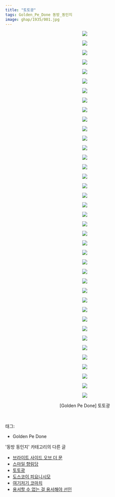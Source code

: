 ```yaml
---
title: "토토광"
tags: Golden_Pe_Done 동방_동인지
image: ghap/1935/001.jpg
---
```

<div class="article">
<p style="text-align: center; clear: none; float: none;"><img src="{{ site.nasurl }}/ghap/1935/001.jpg"/></p>
<p style="text-align: center; clear: none; float: none;"><img src="{{ site.nasurl }}/ghap/1935/002.jpg"/></p>
<p style="text-align: center; clear: none; float: none;"><img src="{{ site.nasurl }}/ghap/1935/003.jpg"/></p>
<p style="text-align: center; clear: none; float: none;"><img src="{{ site.nasurl }}/ghap/1935/004.jpg"/></p>
<p style="text-align: center; clear: none; float: none;"><img src="{{ site.nasurl }}/ghap/1935/005.jpg"/></p>
<p style="text-align: center; clear: none; float: none;"><img src="{{ site.nasurl }}/ghap/1935/006.jpg"/></p>
<p style="text-align: center; clear: none; float: none;"><img src="{{ site.nasurl }}/ghap/1935/007.jpg"/></p>
<p style="text-align: center; clear: none; float: none;"><img src="{{ site.nasurl }}/ghap/1935/008.jpg"/></p>
<p style="text-align: center; clear: none; float: none;"><img src="{{ site.nasurl }}/ghap/1935/009.jpg"/></p>
<p style="text-align: center; clear: none; float: none;"><img src="{{ site.nasurl }}/ghap/1935/010.jpg"/></p>
<p style="text-align: center; clear: none; float: none;"><img src="{{ site.nasurl }}/ghap/1935/011.jpg"/></p>
<p style="text-align: center; clear: none; float: none;"><img src="{{ site.nasurl }}/ghap/1935/012.jpg"/></p>
<p style="text-align: center; clear: none; float: none;"><img src="{{ site.nasurl }}/ghap/1935/013.jpg"/></p>
<p style="text-align: center; clear: none; float: none;"><img src="{{ site.nasurl }}/ghap/1935/014.jpg"/></p>
<p style="text-align: center; clear: none; float: none;"><img src="{{ site.nasurl }}/ghap/1935/015.jpg"/></p>
<p style="text-align: center; clear: none; float: none;"><img src="{{ site.nasurl }}/ghap/1935/016.jpg"/></p>
<p style="text-align: center; clear: none; float: none;"><img src="{{ site.nasurl }}/ghap/1935/017.jpg"/></p>
<p style="text-align: center; clear: none; float: none;"><img src="{{ site.nasurl }}/ghap/1935/018.jpg"/></p>
<p style="text-align: center; clear: none; float: none;"><img src="{{ site.nasurl }}/ghap/1935/019.jpg"/></p>
<p style="text-align: center; clear: none; float: none;"><img src="{{ site.nasurl }}/ghap/1935/020.jpg"/></p>
<p style="text-align: center; clear: none; float: none;"><img src="{{ site.nasurl }}/ghap/1935/021.jpg"/></p>
<p style="text-align: center; clear: none; float: none;"><img src="{{ site.nasurl }}/ghap/1935/022.jpg"/></p>
<p style="text-align: center; clear: none; float: none;"><img src="{{ site.nasurl }}/ghap/1935/023.jpg"/></p>
<p style="text-align: center; clear: none; float: none;"><img src="{{ site.nasurl }}/ghap/1935/024.jpg"/></p>
<p style="text-align: center; clear: none; float: none;"><img src="{{ site.nasurl }}/ghap/1935/025.jpg"/></p>
<p style="text-align: center; clear: none; float: none;"><img src="{{ site.nasurl }}/ghap/1935/026.jpg"/></p>
<p style="text-align: center; clear: none; float: none;"><img src="{{ site.nasurl }}/ghap/1935/027.jpg"/></p>
<p style="text-align: center; clear: none; float: none;"><img src="{{ site.nasurl }}/ghap/1935/028.jpg"/></p>
<p style="text-align: center; clear: none; float: none;"><img src="{{ site.nasurl }}/ghap/1935/029.jpg"/></p>
<p style="text-align: center; clear: none; float: none;"><img src="{{ site.nasurl }}/ghap/1935/030.jpg"/></p>
<p style="text-align: center; clear: none; float: none;"><img src="{{ site.nasurl }}/ghap/1935/031.jpg"/></p>
<p style="text-align: center; clear: none; float: none;"><img src="{{ site.nasurl }}/ghap/1935/032.jpg"/></p>
<p style="text-align: center; clear: none; float: none;"><img src="{{ site.nasurl }}/ghap/1935/033.jpg"/></p>
<p style="text-align: center; clear: none; float: none;"><img src="{{ site.nasurl }}/ghap/1935/034.jpg"/></p>
<p style="text-align: center; clear: none; float: none;"><img src="{{ site.nasurl }}/ghap/1935/035.jpg"/></p>
<p style="text-align: center; clear: none; float: none;"><img src="{{ site.nasurl }}/ghap/1935/036.jpg"/></p>
<p style="text-align: center; clear: none; float: none;"><img src="{{ site.nasurl }}/ghap/1935/037.jpg"/></p>
<p style="text-align: center; clear: none; float: none;"><img src="{{ site.nasurl }}/ghap/1935/038.jpg"/></p>
<p style="text-align: center; clear: none; float: none;"><img src="{{ site.nasurl }}/ghap/1935/039.jpg"/></p>
<p style="text-align: center; clear: none; float: none;">[Golden Pe Done] 토토광</p>
<p><br/></p>
</div><div class="tagTrail">
<p>태그: </p>
<ul>
<li>Golden Pe Done</li>
</ul>
</div><div class="another">
<p>'동방 동인지' 카테고리의 다른 글</p>
<ul>
<li><a href="/2016-08-31-ghap_1938">브라이트 사이드 오브 더 문</a></li>
<li><a href="/2016-08-31-ghap_1936">스마일 향림당</a></li>
<li><a href="/2016-08-31-ghap_1935">토토광</a></li>
<li><a href="/2016-08-31-ghap_1934">도스코이 피요니시모</a></li>
<li><a href="/2016-08-31-ghap_1933">여기저기 코마치</a></li>
<li><a href="/2016-08-31-ghap_1932">용서할 수 없는 걸 용서해야 선인</a></li>
</ul>
</div><div class="cb_module cb_fluid">
<div class="cb_wrt cb_profile">
</div><!-- commentList close -->
</div>